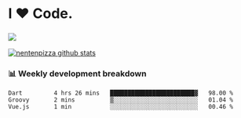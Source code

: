 # I ❤️ Code.

### ![](http://img.shields.io/badge/Go-language-blue?style=for-the-badge&logo=appveyor)
[![nentenpizza github stats](https://github-readme-stats.vercel.app/api?username=nentenpizza&count_private=true)](https://github.com/anuraghazra/github-readme-stats)

### 📊 Weekly development breakdown

<!--START_SECTION:waka-->
```text
Dart         4 hrs 26 mins   ████████████████████████▓   98.00 % 
Groovy       2 mins          ▒░░░░░░░░░░░░░░░░░░░░░░░░   01.04 % 
Vue.js       1 min           ░░░░░░░░░░░░░░░░░░░░░░░░░   00.46 % 
```
<!--END_SECTION:waka-->

